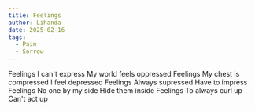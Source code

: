 ```yaml
---
title: Feelings
author: Lihanda
date: 2025-02-16
tags:
  - Pain
  - Sorrow
---
```

Feelings 
I can't express 
My world feels oppressed 
     Feelings 
My chest is compressed 
I feel depressed 
   Feelings
Always supressed
Have to impress 
     Feelings
No one by my side
Hide them inside
     Feelings
To always curl up
Can't act up
